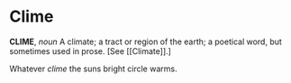 # Clime

**CLIME**, _noun_ A climate; a tract or region of the earth; a poetical word, but sometimes used in prose. \[See [[Climate]].\]

Whatever _clime_ the suns bright circle warms.